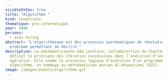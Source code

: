 ```yaml
---
visibleInCms: true
title: "Algorithme "
kind: inventions
thematique: pre-informatique
year: 1840
persons:
  - alan-turing
abstract: "L'algorithmique est des processus systématiques de résolution d'un
  problème permettant de décrire "
description: La mathématicienne Ada Lovelace, collaboratrice de Charles Babbage,
  définit le principes des itération successives dans l’exécution d’une
  opération. Elle nomme le processus logique d’exécution d’un programme, un
  algorithme, en hommage au mathématicien persan Al-Khuwarizmi (825).
image: /images/events/algorithme.gif
---
```

